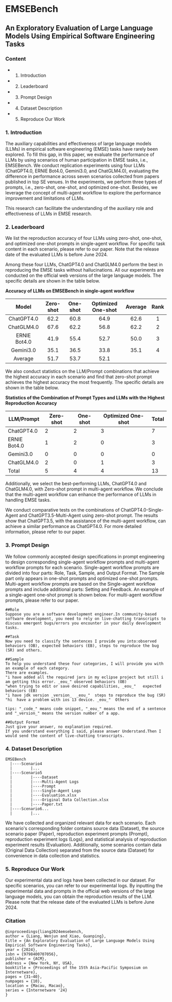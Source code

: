 # EMSEBench

## An Exploratory Evaluation of Large Language Models Using Empirical Software Engineering Tasks



### Content

- 1. Introduction
- 2. Leaderboard
- 3. Prompt Design
- 4. Dataset Description
- 5. Reproduce Our Work



### 1. Introduction

The auxiliary capabilities and effectiveness of large language models (LLMs) in empirical software engineering (EMSE) tasks have rarely been explored. To fill this gap, in this paper, we evaluate the performance of LLMs by using scenarios of human participation in EMSE tasks, i.e., EMSEBench. We conduct replication experiments using four LLMs (ChatGPT4.0, ERNIE Bot4.0, Gemini3.0, and ChatGLM4.0), evaluating the difference in performance across seven scenarios collected from papers published in top SE venues. In the experiments, we perform three types of prompts, i.e., zero-shot, one-shot, and optimized one-shot. Besides, we leverage the concept of multi-agent workflow to explore the performance improvement and limitations of LLMs.   



This research can facilitate the understanding of the auxiliary role and effectiveness of LLMs in EMSE research.  



### 2. Leaderboard

We list the reproduction accuracy of four LLMs using zero-shot, one-shot, and optimized one-shot prompts in single-agent workflow. For specific task content in each scenario, please refer to our paper. Note that the release date of the evaluated LLMs is before June 2024.



Among these four LLMs, ChatGPT4.0 and ChatGLM4.0 perform the best in reproducing the EMSE tasks without hallucinations. All our experiments are conducted on the official web versions of the large language models. The specific details are shown in the table below. 

**Accuracy of LLMs on EMSEBench in single-agent workflow**

|    Model     | Zero-shot | One-shot | Optimized One-shot | Average | Rank |
| :----------: | :-------: | :------: | :----------------: | :-----: | :--: |
|  ChatGPT4.0  |   62.2    |   60.8   |        64.9        |  62.6   |  1   |
|  ChatGLM4.0  |   67.6    |   62.2   |        56.8        |  62.2   |  2   |
| ERNIE Bot4.0 |   41.9    |   55.4   |        52.7        |  50.0   |  3   |
|  Gemini3.0   |   35.1    |   36.5   |        33.8        |  35.1   |  4   |
|   Average    |   51.7    |   53.7   |        52.1        |         |      |



We also conduct statistics on the LLM/Prompt combinations that achieve the highest accuracy in each scenario and find that zero-shot prompt achieves the highest accuracy the most frequently. The specific details are shown in the table below.

**Statistics of the Combination of Prompt Types and LLMs with the Highest Reproduction Accuracy**

| LLM/Prompt   | Zero-shot | One-shot | Optimized One-shot | Total |
| ------------ | --------- | -------- | ------------------ | ----- |
| ChatGPT4.0   | 2         | 2        | 3                  | 7     |
| ERNIE Bot4.0 | 1         | 2        | 0                  | 3     |
| Gemini3.0    | 0         | 0        | 0                  | 0     |
| ChatGLM4.0   | 2         | 0        | 1                  | 3     |
| Total        | 5         | 4        | 4                  | 13    |

Additionally, we select the best-performing LLMs, ChatGPT4.0 and ChatGLM4.0, with Zero-shot prompt in multi-agent workflow. We conclude that the multi-agent workflow can enhance the performance of LLMs in handling EMSE tasks.



We conduct comparative tests on the combinations of ChatGPT4.0-Single-Agent and ChatGPT3.5-Multi-Agent using zero-shot prompt. The results show that ChatGPT3.5, with the assistance of the multi-agent workflow, can achieve a similar performance as ChatGPT4.0. For more detailed information, please refer to our paper.



### 3. Prompt Design

We follow commonly accepted design specifications in prompt engineering to design corresponding single-agent workflow prompts and multi-agent workflow prompts for each scenario. Single-agent workflow prompts are divided into four parts: Role, Task, Sample, and Output Format. The Sample part only appears in one-shot prompts and optimized one-shot prompts. Multi-agent workflow prompts are based on the Single-agent workflow prompts and include additional parts: Setting and Feedback. An example of a single-agent one-shot prompt is shown below. For multi-agent workflow prompts, please refer to our paper.

```
##Role
Suppose you are a software development engineer.In community-based software development, you need to rely on live-chatting transcripts to discuss emergent bugs/errors you encounter in your daily development tasks.                                

##Task
Now you need to classify the sentences I provide you into:observed behaviors (OB), expected behaviors (EB), steps to reproduce the bug (SR) and others.      

##Sample
To help you understand these four categories, I will provide you with an example of each category.
There are examples.
"i have added all the required jars in my eclipse project but still i am getting this error. _eou_" observed behaviors (OB)
"when trying to edit or save desired capabilities, _eou_"   expected behaviors (EB)
"i have jdk version _version_  _eou_"  steps to reproduce the bug (SR)
"hi  have a problem with ios 13 device. _eou_"  Others                    

tips: "_code_" means code snippet, "_eou_" means the end of a sentence and "_version_" means the version number of a app.                                 

##Output Format
Just give your answer, no explanation required.
If you understand everything I said, please answer Understand.Then I would send the content of live-chatting transcripts.                                     
```



### 4. Dataset Description

```
EMSEBench
  |----Scenario4
  |        |...
  |----Scenario5
  |        |----Dataset
  |        |----Multi-Agent Logs
  |        |----Prompt
  |        |----Single-Agent Logs
  |        |----Evaluation.xlsx
  |        |----Original Data Collection.xlsx
  |        |----Paper.txt
  |----Scenario6...
  |        |...
```

We have collected and organized relevant data for each scenario. Each scenario's corresponding folder contains source data (Dataset), the source scenario paper (Paper), reproduction experiment prompts (Prompt), reproduction experiment logs (Logs), and statistical analysis of reproduction experiment results (Evaluation). Additionally, some scenarios contain data (Original Data Collection) separated from the source data (Dataset) for convenience in data collection and statistics.



### 5. Reproduce Our Work

Our experimental data and logs have been collected in our dataset. For specific scenarios, you can refer to our experimental logs. By inputting the experimental data and prompts in the official web versions of the large language models, you can obtain the reproduction results of the LLM. Please note that the release date of the evaluated LLMs is before June 2024.



### Citation
```
@inproceedings{liang2024emsebench,
author = {Liang, Wenjun and Xiao, Guanping},
title = {An Exploratory Evaluation of Large Language Models Using Empirical Software Engineering Tasks},
year = {2024},
isbn = {9798400707056},
publisher = {ACM},
address = {New York, NY, USA},
booktitle = {Proceedings of the 15th Asia-Pacific Symposium on Internetware},
pages = {31–40},
numpages = {10},
location = {Macau, Macao},
series = {Internetware '24}
}
```

